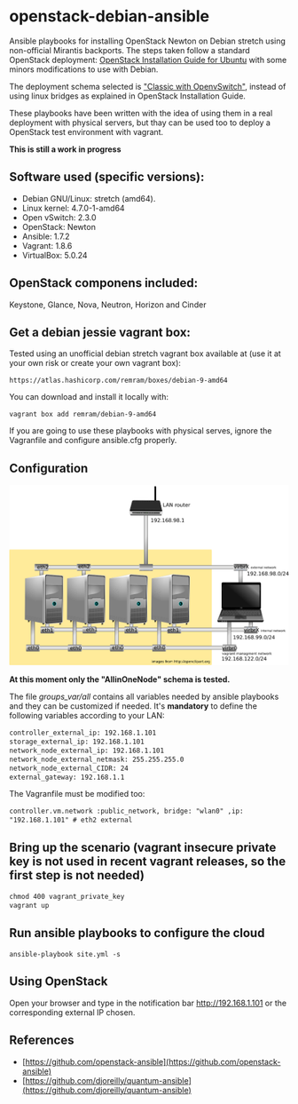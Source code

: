 openstack-debian-ansible
========================

Ansible playbooks for installing OpenStack Newton on Debian stretch using non-official Mirantis backports. The steps taken follow a standard OpenStack deployment: [OpenStack Installation Guide for Ubuntu](http://docs.openstack.org/newton/install-guide-ubuntu/) with some minors modifications to use with Debian.

The deployment schema selected is ["Classic with OpenvSwitch"](http://docs.openstack.org/mitaka/networking-guide/scenario-classic-ovs.html), instead of using linux bridges as explained in OpenStack Installation Guide.

These playbooks have been written with the idea of using them in a real deployment
with physical servers, but thay can be used too to deploy a OpenStack test
environment with vagrant.

**This is still a work in progress**

## Software used (specific versions):

- Debian GNU/Linux: stretch (amd64). 
- Linux kernel: 4.7.0-1-amd64
- Open vSwitch: 2.3.0
- OpenStack: Newton
- Ansible: 1.7.2
- Vagrant: 1.8.6
- VirtualBox: 5.0.24

## OpenStack componens included:

Keystone, Glance, Nova, Neutron, Horizon and Cinder

## Get a debian jessie vagrant box:

Tested using an unofficial debian stretch vagrant box available at (use it at your own risk or create your own vagrant box):

    https://atlas.hashicorp.com/remram/boxes/debian-9-amd64

You can download and install it locally with:

    vagrant box add remram/debian-9-amd64

If you are going to use these playbooks with physical serves, ignore the
Vagranfile and configure ansible.cfg properly.

## Configuration

![schema](https://raw.githubusercontent.com/iesgn/openstack-debian-ansible/master/img/openstack-debian-ansible.png)

**At this moment only the "AllinOneNode" schema is tested.**

The file *groups_var/all* contains all variables needed by ansible playbooks and
they can be customized if needed. It's **mandatory** to define the following
variables according to your LAN:

    controller_external_ip: 192.168.1.101
	storage_external_ip: 192.168.1.101
	network_node_external_ip: 192.168.1.101
	network_node_external_netmask: 255.255.255.0
	network_node_external_CIDR: 24
	external_gateway: 192.168.1.1

The Vagranfile must be modified too:

    controller.vm.network :public_network, bridge: "wlan0" ,ip: "192.168.1.101" # eth2 external

## Bring up the scenario (vagrant insecure private key is not used in recent vagrant releases, so the first step is not needed)

    chmod 400 vagrant_private_key
	vagrant up

## Run ansible playbooks to configure the cloud

    ansible-playbook site.yml -s

## Using OpenStack

Open your browser and type in the notification bar http://192.168.1.101 or the corresponding external IP chosen.

## References

- [https://github.com/openstack-ansible](https://github.com/openstack-ansible)
- [https://github.com/djoreilly/quantum-ansible](https://github.com/djoreilly/quantum-ansible)

